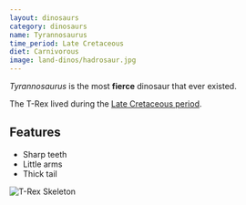 ```yaml
---
layout: dinosaurs
category: dinosaurs
name: Tyrannosaurus
time_period: Late Cretaceous
diet: Carnivorous
image: land-dinos/hadrosaur.jpg
---
```


*Tyrannosaurus* is the most **fierce** dinosaur that ever existed.

The T-Rex lived during the [Late Cretaceous period](http://en.wikipedia.org/wiki/Late_Cretaceous).

## Features 

- Sharp teeth
- Little arms
- Thick tail

![T-Rex Skeleton](http://upload.wikimedia.org/wikipedia/commons/thumb/9/94/Tyrannosaurus_Rex_Holotype.jpg/800px-Tyrannosaurus_Rex_Holotype.jpg)

